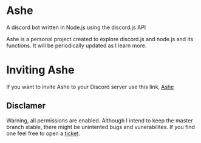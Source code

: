 # Ashe
A discord bot written in Node.js using the discord.js API

Ashe is a personal project created to explore discord.js and node.js and its functions. It will be periodically updated as I learn more.

# Inviting Ashe

If you want to invite Ashe to your Discord server use this link, [Ashe](https://discordapp.com/oauth2/authorize?client_id=542844715243143168&scope=bot&permissions=2146958591)

## Disclamer

Warning, all permissions are enabled. Although I intend to keep the master branch stable, there might be unintented bugs and vunerabilites. If you find one feel free to open a [ticket](https://github.com/WrathOfAthens/Ashe/issues).
